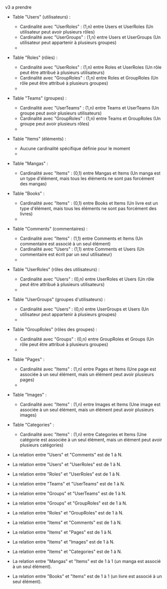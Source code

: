 
v3
a prendre 


- Table "Users" (utilisateurs) :
    
    - Cardinalité avec "UserRoles" : (1,n) entre Users et UserRoles (Un utilisateur peut avoir plusieurs rôles)
    - Cardinalité avec "UserGroups" : (1,n) entre Users et UserGroups (Un utilisateur peut appartenir à plusieurs groupes)
    - 
- Table "Roles" (rôles) :
    
    - Cardinalité avec "UserRoles" : (1,n) entre Roles et UserRoles (Un rôle peut être attribué à plusieurs utilisateurs)
    - Cardinalité avec "GroupRoles" : (1,n) entre Roles et GroupRoles (Un rôle peut être attribué à plusieurs groupes)
    - 
- Table "Teams" (groupes) :
    
    - Cardinalité avec "UserTeams" : (1,n) entre Teams et UserTeams (Un groupe peut avoir plusieurs utilisateurs)
    - Cardinalité avec "GroupRoles" : (1,n) entre Teams et GroupRoles (Un groupe peut avoir plusieurs rôles)
    - 
- Table "Items" (éléments) :
    
    - Aucune cardinalité spécifique définie pour le moment
    - 
- Table "Mangas" :
    
    - Cardinalité avec "Items" : (0,1) entre Mangas et Items (Un manga est un type d'élément, mais tous les éléments ne sont pas forcément des mangas)
- Table "Books" :
    
    - Cardinalité avec "Items" : (0,1) entre Books et Items (Un livre est un type d'élément, mais tous les éléments ne sont pas forcément des livres)
    - 
- Table "Comments" (commentaires) :
    
    - Cardinalité avec "Items" : (1,1) entre Comments et Items (Un commentaire est associé à un seul élément)
    - Cardinalité avec "Users" : (1,1) entre Comments et Users (Un commentaire est écrit par un seul utilisateur)
    - 
- Table "UserRoles" (rôles des utilisateurs) :
    
    - Cardinalité avec "Users" : (0,n) entre UserRoles et Users (Un rôle peut être attribué à plusieurs utilisateurs)
    - 
- Table "UserGroups" (groupes d'utilisateurs) :
    
    - Cardinalité avec "Users" : (0,n) entre UserGroups et Users (Un utilisateur peut appartenir à plusieurs groupes)
    - 
- Table "GroupRoles" (rôles des groupes) :
    
    - Cardinalité avec "Groups" : (0,n) entre GroupRoles et Groups (Un rôle peut être attribué à plusieurs groupes)
    - 
- Table "Pages" :
    
    - Cardinalité avec "Items" : (1,n) entre Pages et Items (Une page est associée à un seul élément, mais un élément peut avoir plusieurs pages)
    - 
- Table "Images" :
    
    - Cardinalité avec "Items" : (1,n) entre Images et Items (Une image est associée à un seul élément, mais un élément peut avoir plusieurs images)

- Table "Categories" :
    
    - Cardinalité avec "Items" : (1,n) entre Categories et Items (Une catégorie est associée à un seul élément, mais un élément peut avoir plusieurs catégories)


- La relation entre "Users" et "Comments" est de 1 à N.
- La relation entre "Users" et "UserRoles" est de 1 à N.
- La relation entre "Roles" et "UserRoles" est de 1 à N.
- La relation entre "Teams" et "UserTeams" est de 1 à N.
- La relation entre "Groups" et "UserTeams" est de 1 à N.
- La relation entre "Groups" et "GroupRoles" est de 1 à N.
- La relation entre "Roles" et "GroupRoles" est de 1 à N.
- La relation entre "Items" et "Comments" est de 1 à N.
- La relation entre "Items" et "Pages" est de 1 à N.
- La relation entre "Items" et "Images" est de 1 à N.
- La relation entre "Items" et "Categories" est de 1 à N.
- La relation entre "Mangas" et "Items" est de 1 à 1 (un manga est associé à un seul élément).
- La relation entre "Books" et "Items" est de 1 à 1 (un livre est associé à un seul élément).

